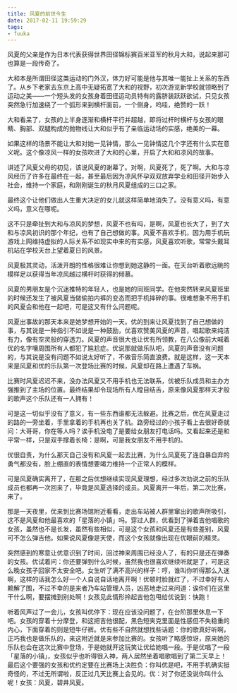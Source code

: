 ```yaml
---
title: 风夏的前世今生
date: 2017-02-11 19:59:29
tags:
- fuuka
---
```


风夏的父亲是作为日本代表获得世界田径锦标赛百米亚军的秋月大和，说起来那可也算是一段传奇了。

大和本是所谓田径这类运动的门外汉，体力好可能是他与其唯一能扯上关系的东西了。从乡下老家去东京上高中无疑拓宽了大和的视野，初次游览新学校就领略到了运动之美——一个短头发的女孩身着田径运动员特有的露脐装跃跃欲试，只见女孩突然急行加速绕了一个弧形来到横杆面前，一个侧身，呜哇，绝赞的一跃！

大和看呆了，女孩的上半身逐渐和横杆平行并超越，即将过杆时横杆与女孩的眼睛、胸部、双腿构成的抛物线让大和似乎有了亲临运动场的实感，绝美的一幕。

如果这样的场景不能让大和对她一见钟情，那么一见钟情这几个字还有什么实在意义呢。这个像凉风一样的女孩吹进了大和的心里，开启了大和和凉风的故事。

讲述了风夏父母的初见，该说风夏的谢幕了。对啊，风夏死了，死了啊。大和与凉风经历了许多在最终在一起，甚至最后因为凉风怀孕双双放弃学业和田径开始步入社会，维持一个家庭，和刚刚诞生的秋月风夏组成的三口之家。

最终这个让他们做出人生重大决定的女儿就这样简单地消失了。没有意义吗，有意义吗，意义在哪呢。

这不只是牵扯到大和与凉风的梦想，风夏不也有吗，是啊，风夏也长大了，到了大和与凉风初识的那个年纪，也有了自己想做的事。风夏不喜欢手机，因为用手机玩游戏上网维持虚拟的人际关系不如现实中来的有实感，风夏喜欢听歌，常常头戴耳机站在学校天台上望着夏日的风景。

风夏极其灵动，活泼开朗的性格很难让你想到她这静的一面。在天台听着歌远眺的模样足以获得当年凉风越过横杆时获得的倾慕。

风夏的男朋友是个沉迷推特的年轻人，也是她的同班同学。在他突然转来风夏班里的时候还发生了被风夏当做偷拍内裤的变态而把手机摔碎的事。很难想象不用手机的风夏会和他在一起吧，可是这又有什么问题呢。

风夏出事故的那天本来是她梦想开始的一天。优的到来让风夏找到了自己想做的事，与其说是一种指引不如说是一种鼓励，优喜欢赞美风夏的声音，唱起歌来纯洁有力，像有空灵般的穿透力。风夏的声音很大也让优有所领教，在八公像前大喊着优的名字嚷周围所有人都犯了尴尬症。优说那就做乐队吧，风夏的声音没有问题的，与其说是没有问题不如说太好听了，不做音乐简直浪费。就是这样，这一天本来是风夏和优的乐队第一次登场比赛的时候，风夏却在路上遭遇了车祸。

比赛时风夏迟迟不来，没办法风夏又不用手机也无法联系，优被乐队成员和主办方强推到了主场的位置。最终结果却令现场所有人瞠目结舌，原来像风夏那样天才般的歌声这个乐队还有一人拥有！

可是这一切似乎没有了意义，有一些东西谁都无法躲避。比赛之后，优在风夏走过的路的一旁坐着，手里拿着的手机再也关了机。路旁经过的小孩子看上去很好奇就问：大哥哥，你在等人吗？诶手机没电了是要给女朋友打电话吗。又看起来还是和平常一样，只是双手撑着长椅：是啊，可是我女朋友不用手机的。

优很自责，为什么那天自己没有和风夏一起去比赛，为什么风夏死了连自暴自弃的勇气都没有，脸上绷直的表情想要竭力维持一个正常人的模样。

可是风夏确实离开了，在那之后优想继续实现风夏理想，经过多次劝说之前的乐队成员也都再一次回来了，毕竟是风夏选择的成员。风夏离开一年后，第二次比赛，来了。

那是一天夜里，优来到比赛场馆附近看看，走出车站被人群里窜出的歌声所吸引，这不是风夏和他最喜欢的「星落的小镇」吗。穿过人群，优看到了弹着吉他唱歌的女孩，虽然也不是长发，虽然有些相似，可是这个女孩和风夏还是有些差别，风夏可不怎么弹吉他。如果说风夏像是天使，而这个女孩就像出现在优眼前的精灵。

突然感到的寒意让优意识到了时间，回过神来周围已经没人了，有的只是还在弹奏的女孩。优试着问：你还要弹到什么时候，虽然我也很喜欢继续听就是了，可是这么晚女孩子回家不太安全吧。女生听了满不高兴的样子：哼，谁叫你听得那么入迷啊，这样的话我怎么好一个人自说自话地离开啊！优顿时脸就红了，不过幸好有人赖解了围，不过不幸的是来者乃车站管理人员，凶恶地走过来问道：诶你们在这里干什么啊，要摆摊到别处啊！女孩见此情形拎起吉他包甩给优说到：快跑！

听着风声过了一会儿，女孩叫优停下：现在应该没问题了，在台阶那里休息一下吧。女孩的穿着十分摩登，和这把吉他很配，黑色短夹克里面是性感但不失稳重的内心，下面穿着的则是短牛仔裤。优有些不自然就想找些话题：你的歌真好听啊，正巧我也是做乐队的，来这附近就是来参加比赛的。女孩听了略感惊讶，原来她的乐队也会在这次比赛中登场，于是她就开这玩笑让优给她唱一段。于是优唱了一段「星落的小镇」，女孩似乎也听得很入神，两人居然坐着唱歌唱到了第二天早上！最后这个要强的女孩和优约定要在比赛场上决胜负：你叫优是吧，不用手机确实挺奇怪的，不过无所谓啦，反正过几天比赛上会见的。优：对了你还没说你叫什么呢！女孩：风夏，碧井风夏。
